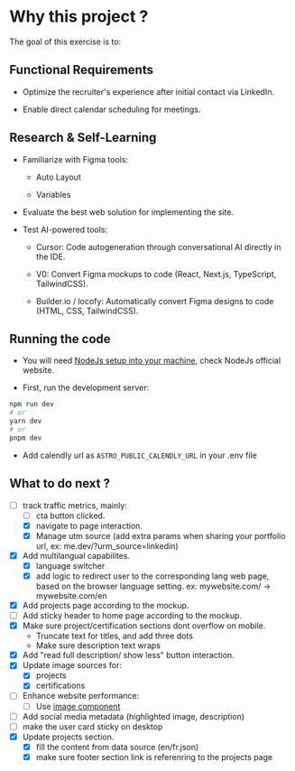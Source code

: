 # Why this project ?

The goal of this exercise is to:
## Functional Requirements

- Optimize the recruiter's experience after initial contact via LinkedIn.

- Enable direct calendar scheduling for meetings.

## Research & Self-Learning

- Familiarize with Figma tools:

    - Auto Layout

    - Variables

- Evaluate the best web solution for implementing the site.

- Test AI-powered tools:

    - Cursor: Code autogeneration through conversational AI directly in the IDE.

    - V0: Convert Figma mockups to code (React, Next.js, TypeScript, TailwindCSS).

    - Builder.io / locofy: Automatically convert Figma designs to code (HTML, CSS, TailwindCSS).

## Running the code

- You will need [NodeJs setup into your machine](https://nodejs.org/en/download), check NodeJs official website.

- First, run the development server:

```bash
npm run dev
# or
yarn dev
# or
pnpm dev
```
- Add calendly url as `ASTRO_PUBLIC_CALENDLY_URL` in your .env file

## What to do next ?

- [ ] track traffic metrics, mainly:
    - [ ] cta button clicked.
    - [x] navigate to page interaction.
    - [x] Manage utm source (add extra params when sharing your portfolio url, ex: me.dev/?urm_source=linkedin)
- [x] Add multilangual capabilites.
    - [x] language switcher
    - [x] add logic to redirect user to the corresponding lang web page, based on the browser language setting.
    ex: mywebsite.com/ -> mywebsite.com/en
- [x] Add projects page according to the mockup.
- [ ] Add sticky header to home page according to the mockup.
- [x] Make sure project/certification sections dont overflow on mobile.
    - Truncate text for titles, and add three dots
    - Make sure description text wraps
- [x] Add "read full description/ show less" button interaction.
- [x] Update image sources for:
    - [x] projects
    - [x] certifications
- [ ] Enhance website performance:
    - [ ] Use [image component](https://docs.astro.build/en/guides/images/)
- [ ] Add social media metadata (highlighted image, description)
- [ ] make the user card sticky on desktop
- [x] Update projects section.
    - [x] fill the content from data source (en/fr.json)
    - [x] make sure footer section link is referenring to the projects page
